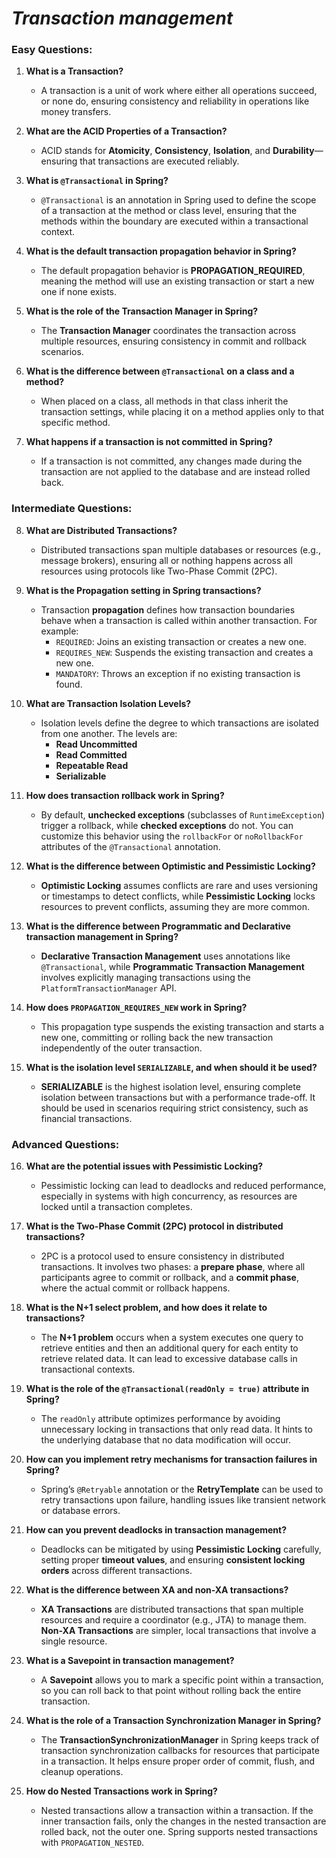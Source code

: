 # ***Transaction management***

### **Easy Questions:**

1. **What is a Transaction?**
   - A transaction is a unit of work where either all operations succeed, or none do, ensuring consistency and reliability in operations like money transfers.

2. **What are the ACID Properties of a Transaction?**
   - ACID stands for **Atomicity**, **Consistency**, **Isolation**, and **Durability**—ensuring that transactions are executed reliably.

3. **What is `@Transactional` in Spring?**
   - `@Transactional` is an annotation in Spring used to define the scope of a transaction at the method or class level, ensuring that the methods within the boundary are executed within a transactional context.

4. **What is the default transaction propagation behavior in Spring?**
   - The default propagation behavior is **PROPAGATION_REQUIRED**, meaning the method will use an existing transaction or start a new one if none exists.

5. **What is the role of the Transaction Manager in Spring?**
   - The **Transaction Manager** coordinates the transaction across multiple resources, ensuring consistency in commit and rollback scenarios.

6. **What is the difference between `@Transactional` on a class and a method?**
   - When placed on a class, all methods in that class inherit the transaction settings, while placing it on a method applies only to that specific method.

7. **What happens if a transaction is not committed in Spring?**
   - If a transaction is not committed, any changes made during the transaction are not applied to the database and are instead rolled back.

### **Intermediate Questions:**

8. **What are Distributed Transactions?**
   - Distributed transactions span multiple databases or resources (e.g., message brokers), ensuring all or nothing happens across all resources using protocols like Two-Phase Commit (2PC).

9. **What is the Propagation setting in Spring transactions?**
   - Transaction **propagation** defines how transaction boundaries behave when a transaction is called within another transaction. For example:
     - `REQUIRED`: Joins an existing transaction or creates a new one.
     - `REQUIRES_NEW`: Suspends the existing transaction and creates a new one.
     - `MANDATORY`: Throws an exception if no existing transaction is found.

10. **What are Transaction Isolation Levels?**
    - Isolation levels define the degree to which transactions are isolated from one another. The levels are:
      - **Read Uncommitted**
      - **Read Committed**
      - **Repeatable Read**
      - **Serializable**

11. **How does transaction rollback work in Spring?**
    - By default, **unchecked exceptions** (subclasses of `RuntimeException`) trigger a rollback, while **checked exceptions** do not. You can customize this behavior using the `rollbackFor` or `noRollbackFor` attributes of the `@Transactional` annotation.

12. **What is the difference between Optimistic and Pessimistic Locking?**
    - **Optimistic Locking** assumes conflicts are rare and uses versioning or timestamps to detect conflicts, while **Pessimistic Locking** locks resources to prevent conflicts, assuming they are more common.

13. **What is the difference between Programmatic and Declarative transaction management in Spring?**
    - **Declarative Transaction Management** uses annotations like `@Transactional`, while **Programmatic Transaction Management** involves explicitly managing transactions using the `PlatformTransactionManager` API.

14. **How does `PROPAGATION_REQUIRES_NEW` work in Spring?**
    - This propagation type suspends the existing transaction and starts a new one, committing or rolling back the new transaction independently of the outer transaction.

15. **What is the isolation level `SERIALIZABLE`, and when should it be used?**
    - **SERIALIZABLE** is the highest isolation level, ensuring complete isolation between transactions but with a performance trade-off. It should be used in scenarios requiring strict consistency, such as financial transactions.

### **Advanced Questions:**

16. **What are the potential issues with Pessimistic Locking?**
    - Pessimistic locking can lead to deadlocks and reduced performance, especially in systems with high concurrency, as resources are locked until a transaction completes.

17. **What is the Two-Phase Commit (2PC) protocol in distributed transactions?**
    - 2PC is a protocol used to ensure consistency in distributed transactions. It involves two phases: a **prepare phase**, where all participants agree to commit or rollback, and a **commit phase**, where the actual commit or rollback happens.

18. **What is the N+1 select problem, and how does it relate to transactions?**
    - The **N+1 problem** occurs when a system executes one query to retrieve entities and then an additional query for each entity to retrieve related data. It can lead to excessive database calls in transactional contexts.

19. **What is the role of the `@Transactional(readOnly = true)` attribute in Spring?**
    - The `readOnly` attribute optimizes performance by avoiding unnecessary locking in transactions that only read data. It hints to the underlying database that no data modification will occur.

20. **How can you implement retry mechanisms for transaction failures in Spring?**
    - Spring’s `@Retryable` annotation or the **RetryTemplate** can be used to retry transactions upon failure, handling issues like transient network or database errors.

21. **How can you prevent deadlocks in transaction management?**
    - Deadlocks can be mitigated by using **Pessimistic Locking** carefully, setting proper **timeout values**, and ensuring **consistent locking orders** across different transactions.

22. **What is the difference between XA and non-XA transactions?**
    - **XA Transactions** are distributed transactions that span multiple resources and require a coordinator (e.g., JTA) to manage them. **Non-XA Transactions** are simpler, local transactions that involve a single resource.

23. **What is a Savepoint in transaction management?**
    - A **Savepoint** allows you to mark a specific point within a transaction, so you can roll back to that point without rolling back the entire transaction.

24. **What is the role of a Transaction Synchronization Manager in Spring?**
    - The **TransactionSynchronizationManager** in Spring keeps track of transaction synchronization callbacks for resources that participate in a transaction. It helps ensure proper order of commit, flush, and cleanup operations.

25. **How do Nested Transactions work in Spring?**
    - Nested transactions allow a transaction within a transaction. If the inner transaction fails, only the changes in the nested transaction are rolled back, not the outer one. Spring supports nested transactions with `PROPAGATION_NESTED`.